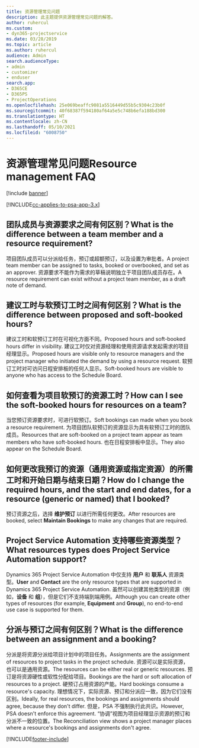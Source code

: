 ```yaml
---
title: 资源管理常见问题
description: 此主题提供资源管理常见问题的解答。
author: ruhercul
ms.custom:
- dyn365-projectservice
ms.date: 03/28/2019
ms.topic: article
ms.author: ruhercul
audience: Admin
search.audienceType:
- admin
- customizer
- enduser
search.app:
- D365CE
- D365PS
- ProjectOperations
ms.openlocfilehash: 25e069beaffc9081a5516449d55b5c9304c23b0f
ms.sourcegitcommit: 40f68387f594180af64a5e5c748b6efa188bd300
ms.translationtype: HT
ms.contentlocale: zh-CN
ms.lasthandoff: 05/10/2021
ms.locfileid: "6008750"
---
```

# <a name="resource-management-faq"></a><span data-ttu-id="6e28c-103">资源管理常见问题</span><span class="sxs-lookup"><span data-stu-id="6e28c-103">Resource management FAQ</span></span>

[!include [banner](../includes/psa-now-project-operations.md)]

[!INCLUDE[cc-applies-to-psa-app-3.x](../includes/cc-applies-to-psa-app-3x.md)]

## <a name="what-is-the-difference-between-a-team-member-and-a-resource-requirement"></a><span data-ttu-id="6e28c-104">团队成员与资源要求之间有何区别？</span><span class="sxs-lookup"><span data-stu-id="6e28c-104">What is the difference between a team member and a resource requirement?</span></span>

<span data-ttu-id="6e28c-105">项目团队成员可以分派给任务，预订或超额预订，以及设置为审批者。</span><span class="sxs-lookup"><span data-stu-id="6e28c-105">A project team member can be assigned to tasks, booked or overbooked, and set as an approver.</span></span> <span data-ttu-id="6e28c-106">资源要求不能作为需求的草稿说明独立于项目团队成员存在。</span><span class="sxs-lookup"><span data-stu-id="6e28c-106">A resource requirement can exist without a project team member, as a draft note of demand.</span></span> 

## <a name="what-is-the-difference-between-proposed-and-soft-booked-hours"></a><span data-ttu-id="6e28c-107">建议工时与软预订工时之间有何区别？</span><span class="sxs-lookup"><span data-stu-id="6e28c-107">What is the difference between proposed and soft-booked hours?</span></span>

<span data-ttu-id="6e28c-108">建议工时和软预订工时在可视化方面不同。</span><span class="sxs-lookup"><span data-stu-id="6e28c-108">Proposed hours and soft-booked hours differ in visibility.</span></span> <span data-ttu-id="6e28c-109">建议工时仅对资源经理和使用资源请求发起需求的项目经理显示。</span><span class="sxs-lookup"><span data-stu-id="6e28c-109">Proposed hours are visible only to resource managers and the project manager who initiated the demand by using a resource request.</span></span> <span data-ttu-id="6e28c-110">软预订工时对可访问日程安排板的任何人显示。</span><span class="sxs-lookup"><span data-stu-id="6e28c-110">Soft-booked hours are visible to anyone who has access to the Schedule Board.</span></span>

## <a name="how-can-i-see-the-soft-booked-hours-for-resources-on-a-team"></a><span data-ttu-id="6e28c-111">如何查看为项目软预订的资源工时？</span><span class="sxs-lookup"><span data-stu-id="6e28c-111">How can I see the soft-booked hours for resources on a team?</span></span>

<span data-ttu-id="6e28c-112">当您预订资源要求时，可进行软预订。</span><span class="sxs-lookup"><span data-stu-id="6e28c-112">Soft bookings can made when you book a resource requirement.</span></span> <span data-ttu-id="6e28c-113">为项目团队软预订的资源显示为具有软预订工时的团队成员。</span><span class="sxs-lookup"><span data-stu-id="6e28c-113">Resources that are soft-booked on a project team appear as team members who have soft-booked hours.</span></span> <span data-ttu-id="6e28c-114">也在日程安排板中显示。</span><span class="sxs-lookup"><span data-stu-id="6e28c-114">They also appear on the Schedule Board.</span></span>

## <a name="how-do-i-change-the-required-hours-and-the-start-and-end-dates-for-a-resource-generic-or-named-that-i-booked"></a><span data-ttu-id="6e28c-115">如何更改我预订的资源（通用资源或指定资源）的所需工时和开始日期与结束日期？</span><span class="sxs-lookup"><span data-stu-id="6e28c-115">How do I change the required hours, and the start and end dates, for a resource (generic or named) that I booked?</span></span>

<span data-ttu-id="6e28c-116">预订资源之后，选择 **维护预订** 以进行所需任何更改。</span><span class="sxs-lookup"><span data-stu-id="6e28c-116">After resources are booked, select **Maintain Bookings** to make any changes that are required.</span></span>

## <a name="what-resources-types-does-project-service-automation-support"></a><span data-ttu-id="6e28c-117">Project Service Automation 支持哪些资源类型？</span><span class="sxs-lookup"><span data-stu-id="6e28c-117">What resources types does Project Service Automation support?</span></span>

<span data-ttu-id="6e28c-118">Dynamics 365 Project Service Automation 中仅支持 **用户** 和 **联系人** 资源类型。</span><span class="sxs-lookup"><span data-stu-id="6e28c-118">**User** and **Contact** are the only resource types that are supported in Dynamics 365 Project Service Automation.</span></span> <span data-ttu-id="6e28c-119">虽然可以创建其他类型的资源（例如，**设备** 和 **组**），但是它们不支持端到端用例。</span><span class="sxs-lookup"><span data-stu-id="6e28c-119">Although you can create other types of resources (for example, **Equipment** and **Group**), no end-to-end use case is supported for them.</span></span>

## <a name="what-is-the-difference-between-an-assignment-and-a-booking"></a><span data-ttu-id="6e28c-120">分派与预订之间有何区别？</span><span class="sxs-lookup"><span data-stu-id="6e28c-120">What is the difference between an assignment and a booking?</span></span>

<span data-ttu-id="6e28c-121">分派是将资源分派给项目计划中的项目任务。</span><span class="sxs-lookup"><span data-stu-id="6e28c-121">Assignments are the assignment of resources to project tasks in the project schedule.</span></span> <span data-ttu-id="6e28c-122">资源可以是实际资源，也可以是通用资源。</span><span class="sxs-lookup"><span data-stu-id="6e28c-122">The resources can be either real or generic resources.</span></span> <span data-ttu-id="6e28c-123">预订是将资源硬性或软性分配给项目。</span><span class="sxs-lookup"><span data-stu-id="6e28c-123">Bookings are the hard or soft allocation of resources to a project.</span></span> <span data-ttu-id="6e28c-124">硬预订占用资源的产能。</span><span class="sxs-lookup"><span data-stu-id="6e28c-124">Hard bookings consume a resource's capacity.</span></span> <span data-ttu-id="6e28c-125">理想情况下，实际资源、预订和分派应一致，因为它们没有区别。</span><span class="sxs-lookup"><span data-stu-id="6e28c-125">Ideally, for real resources, the bookings and assignments should agree, because they don't differ.</span></span> <span data-ttu-id="6e28c-126">但是，PSA 不强制执行此共识。</span><span class="sxs-lookup"><span data-stu-id="6e28c-126">However, PSA doesn't enforce this agreement.</span></span> <span data-ttu-id="6e28c-127">“协调”视图为项目经理显示资源的预订和分派不一致的位置。</span><span class="sxs-lookup"><span data-stu-id="6e28c-127">The Reconciliation view shows a project manager places where a resource's bookings and assignments don't agree.</span></span>


[!INCLUDE[footer-include](../includes/footer-banner.md)]